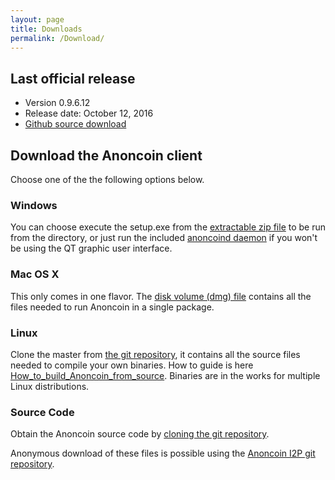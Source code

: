 ```yaml
---
layout: page
title: Downloads
permalink: /Download/
---
```


Last official release
---------------------

-   Version 0.9.6.12
-   Release date: October 12, 2016
-   [Github source download](https://github.com/Anoncoin/anoncoin/releases/tag/v0.9.6.12)

Download the Anoncoin client
----------------------------

Choose one of the the following options below.

### Windows

You can choose execute the setup.exe from the [extractable zip file](https://anoncoin.net/downloads/0.9.6.11/) to be run from the directory, or just run the included [anoncoind daemon](https://anoncoin.net/downloads/0.9.6.11/) if you won't be using the QT graphic user interface.

### Mac OS X

This only comes in one flavor. The [disk volume (dmg) file](https://anoncoin.net/downloads/0.9.6.11/) contains all the files needed to run Anoncoin in a single package.

### Linux

Clone the master from [the git repository](https://github.com/Anoncoin/anoncoin), it contains all the source files needed to compile your own binaries. How to guide is here [How_to_build_Anoncoin_from_source](/How_to_build_Anoncoin_from_source). Binaries are in the works for multiple Linux distributions.

### Source Code

Obtain the Anoncoin source code by [cloning the git repository](https://github.com/Anoncoin/anoncoin).

Anonymous download of these files is possible using the [Anoncoin I2P git repository](http://git.repo.i2p/w/anoncoin.git).
